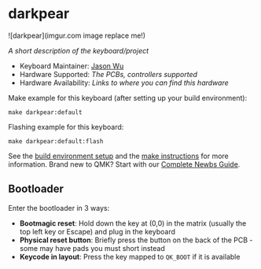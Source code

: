 # darkpear

![darkpear](imgur.com image replace me!)

*A short description of the keyboard/project*

* Keyboard Maintainer: [Jason Wu](https://github.com/wu-json)
* Hardware Supported: *The PCBs, controllers supported*
* Hardware Availability: *Links to where you can find this hardware*

Make example for this keyboard (after setting up your build environment):

    make darkpear:default

Flashing example for this keyboard:

    make darkpear:default:flash

See the [build environment setup](https://docs.qmk.fm/#/getting_started_build_tools) and the [make instructions](https://docs.qmk.fm/#/getting_started_make_guide) for more information. Brand new to QMK? Start with our [Complete Newbs Guide](https://docs.qmk.fm/#/newbs).

## Bootloader

Enter the bootloader in 3 ways:

* **Bootmagic reset**: Hold down the key at (0,0) in the matrix (usually the top left key or Escape) and plug in the keyboard
* **Physical reset button**: Briefly press the button on the back of the PCB - some may have pads you must short instead
* **Keycode in layout**: Press the key mapped to `QK_BOOT` if it is available
